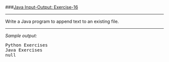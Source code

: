 ###[Java Input-Output: Exercise-16](https://www.w3resource.com/java-exercises/io/java-io-exercise-16.php)
***
<p>Write a Java program to append text to an existing file.</p>

***
_Sample output:_
<pre class="output">
Python Exercises                                                                                              
Java Exercises                                                                                                
null
</pre>
